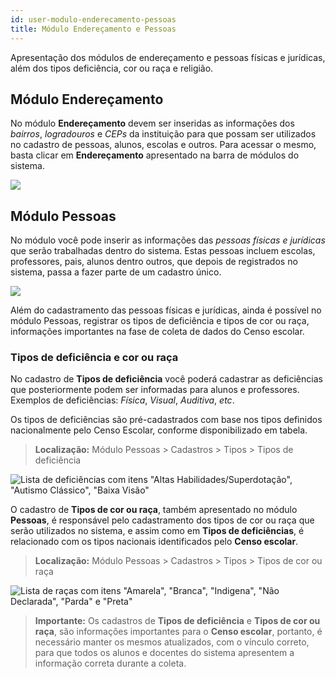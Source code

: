 ```yaml
---
id: user-modulo-enderecamento-pessoas
title: Módulo Endereçamento e Pessoas
---
```


<div id="main-content-access">

Apresentação dos módulos de endereçamento e pessoas físicas e jurídicas, além dos tipos deficiência, cor ou raça e religião.

</div>

## Módulo Endereçamento

No módulo **Endereçamento** devem ser inseridas as informações dos *bairros*, *logradouros* e *CEPs* da instituição para que possam ser utilizados no cadastro de pessoas, alunos, escolas e outros. Para acessar o mesmo, basta clicar em **Endereçamento** apresentado na barra de módulos do sistema.

![](/img/user-docs/user-figura-11-modulo-enderecamento.png)

## Módulo Pessoas

No módulo você pode inserir as informações das *pessoas físicas e jurídicas* que serão trabalhadas dentro do sistema. Estas pessoas incluem escolas, professores, pais, alunos dentro outros, que depois de registrados no sistema, passa a fazer parte de um cadastro único.

![](/img/user-docs/user-figura-12-modulo-pessoas.png)

Além do cadastramento das pessoas físicas e jurídicas, ainda é possível no módulo Pessoas, registrar os tipos de deficiência e tipos de cor ou raça, informações importantes na fase de coleta de dados do Censo escolar.

### Tipos de deficiência e cor ou raça

No cadastro de **Tipos de deficiência** você poderá cadastrar as deficiências que posteriormente podem ser informadas para alunos e professores. Exemplos de deficiências: *Física*, *Visual*, *Auditiva*, *etc*.

Os tipos de deficiências são pré-cadastrados com base nos tipos definidos nacionalmente pelo Censo Escolar, conforme disponibilizado em tabela.

> **Localização:** Módulo Pessoas > Cadastros > Tipos > Tipos de deficiência

![Lista de deficiências com itens "Altas Habilidades/Superdotação", "Autismo Clássico", "Baixa Visão"](/img/user-docs/user-figura-13-tipos-deficiencia.png)

O cadastro de **Tipos de cor ou raça**, também apresentado no módulo **Pessoas**, é responsável pelo cadastramento dos tipos de cor ou raça que serão utilizados no sistema, e assim como em **Tipos de deficiências**, é relacionado com os tipos nacionais identificados pelo **Censo escolar**.

> **Localização:** Módulo Pessoas > Cadastros > Tipos > Tipos de cor ou raça

![Lista de raças com itens "Amarela", "Branca", "Indigena", "Não Declarada", "Parda" e "Preta"](/img/user-docs/user-figura-14-listagem-raca.png)

> **Importante:** Os cadastros de **Tipos de deficiência** e **Tipos de cor ou raça**, são informações importantes para o **Censo escolar**, portanto, é necessário manter os mesmos atualizados, com o vínculo correto, para que todos os alunos e docentes do sistema apresentem a informação correta durante a coleta.

